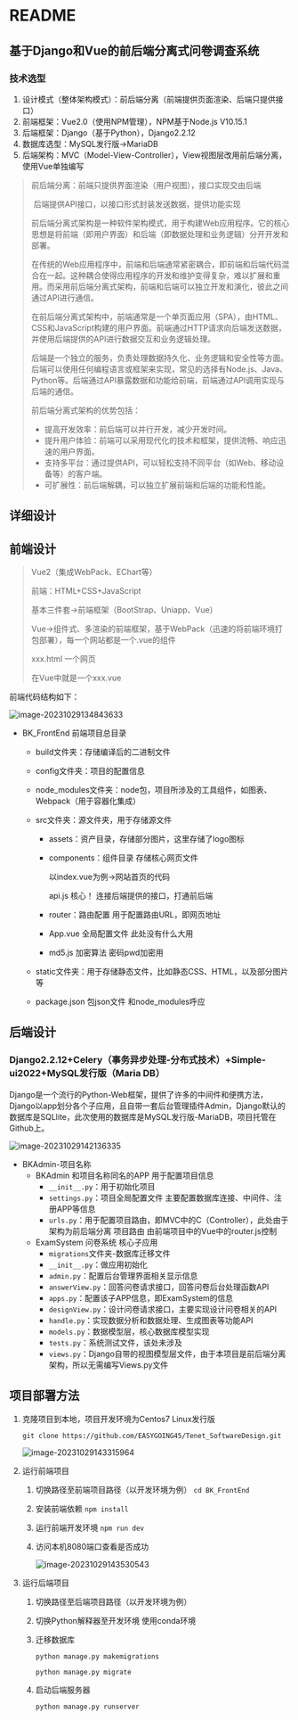 # README

## 基于Django和Vue的前后端分离式问卷调查系统

### 技术选型

1. 设计模式（整体架构模式）：前后端分离（前端提供页面渲染、后端只提供接口）
2. 前端框架：Vue2.0（使用NPM管理），NPM基于Node.js V10.15.1
3. 后端框架：Django（基于Python），Django2.2.12
4. 数据库选型：MySQL发行版->MariaDB
5. 后端架构：MVC（Model-View-Controller），View视图层改用前后端分离，使用Vue单独编写

> 前后端分离：前端只提供界面渲染（用户视图），接口实现交由后端
>
> ​				  后端提供API接口，以接口形式封装发送数据，提供功能实现
>
> 前后端分离式架构是一种软件架构模式，用于构建Web应用程序。它的核心思想是将前端（即用户界面）和后端（即数据处理和业务逻辑）分开开发和部署。
>
> 在传统的Web应用程序中，前端和后端通常紧密耦合，即前端和后端代码混合在一起。这种耦合使得应用程序的开发和维护变得复杂，难以扩展和重用。而采用前后端分离式架构，前端和后端可以独立开发和演化，彼此之间通过API进行通信。
>
> 在前后端分离式架构中，前端通常是一个单页面应用（SPA），由HTML、CSS和JavaScript构建的用户界面。前端通过HTTP请求向后端发送数据，并使用后端提供的API进行数据交互和业务逻辑处理。
>
> 后端是一个独立的服务，负责处理数据持久化、业务逻辑和安全性等方面。后端可以使用任何编程语言或框架来实现，常见的选择有Node.js、Java、Python等。后端通过API暴露数据和功能给前端，前端通过API调用实现与后端的通信。
>
> 前后端分离式架构的优势包括：
>
> - 提高开发效率：前后端可以并行开发，减少开发时间。
> - 提升用户体验：前端可以采用现代化的技术和框架，提供流畅、响应迅速的用户界面。
> - 支持多平台：通过提供API，可以轻松支持不同平台（如Web、移动设备等）的客户端。
> - 可扩展性：前后端解耦，可以独立扩展前端和后端的功能和性能。

## 详细设计



## 前端设计

> Vue2（集成WebPack、EChart等）
>
> 前端：HTML+CSS+JavaScript
>
> 基本三件套->前端框架（BootStrap、Uniapp、Vue）
>
> Vue->组件式、多渲染的前端框架，基于WebPack（迅速的将前端环境打包部署），每一个网站都是一个.vue的组件
>
> xxx.html  一个网页
>
> 在Vue中就是一个xxx.vue

前端代码结构如下：

![image-20231029134843633](https://happygoing.oss-cn-beijing.aliyuncs.com/img/image-20231029134843633.png)

- BK_FrontEnd  前端项目总目录

  - build文件夹：存储编译后的二进制文件

  - config文件夹：项目的配置信息

  - node_modules文件夹：node包，项目所涉及的工具组件，如图表、Webpack（用于容器化集成）

  - src文件夹：源文件夹，用于存储源文件

    - assets：资产目录，存储部分图片，这里存储了logo图标

    - components：组件目录 存储核心网页文件

      以index.vue为例->网站首页的代码

      api.js 核心！ 连接后端提供的接口，打通前后端

    - router：路由配置  用于配置路由URL，即网页地址

    - App.vue 全局配置文件 此处没有什么大用

    - md5.js  加密算法 密码pwd加密用

  - static文件夹：用于存储静态文件，比如静态CSS、HTML，以及部分图片等

  - package.json 包json文件 和node_modules呼应

## 后端设计

### Django2.2.12+Celery（事务异步处理-分布式技术）+Simple-ui2022+MySQL发行版（Maria DB）

Django是一个流行的Python-Web框架，提供了许多的中间件和便携方法，Django以app划分各个子应用，且自带一套后台管理插件Admin，Django默认的数据库是SQLlite，此次使用的数据库是MySQL发行版-MariaDB，项目托管在Github上。

![image-20231029142136335](https://happygoing.oss-cn-beijing.aliyuncs.com/img/image-20231029142136335.png)

- BKAdmin-项目名称
  - BKAdmin 和项目名称同名的APP 用于配置项目信息
    - `__init__.py`：用于初始化项目
    - `settings.py`：项目全局配置文件 主要配置数据库连接、中间件、注册APP等信息
    - `urls.py`：用于配置项目路由，即MVC中的C（Controller），此处由于架构为前后端分离 项目路由 由前端项目中的Vue中的router.js控制
  - ExamSystem 问卷系统 核心子应用
    - `migrations`文件夹-数据库迁移文件
    - `__init__.py`：做应用初始化
    - `admin.py`：配置后台管理界面相关显示信息
    - `answerView.py`：回答问卷请求接口，回答问卷后台处理函数API
    - `apps.py`：配置该子APP信息，即ExamSystem的信息
    - `designView.py`：设计问卷请求接口，主要实现设计问卷相关的API
    - `handle.py`：实现数据分析和数据处理、生成图表等功能API
    - `models.py`：数据模型层，核心数据库模型实现
    - `tests.py`：系统测试文件，该处未涉及
    - `views.py`：Django自带的视图模型层文件，由于本项目是前后端分离架构，所以无需编写Views.py文件

## 项目部署方法

1. 克隆项目到本地，项目开发环境为Centos7 Linux发行版

   `git clone https://github.com/EASYGOING45/Tenet_SoftwareDesign.git`

   ![image-20231029143315964](https://happygoing.oss-cn-beijing.aliyuncs.com/img/image-20231029143315964.png)

2. 运行前端项目

   1. 切换路径至前端项目路径（以开发环境为例） `cd BK_FrontEnd`

   2. 安装前端依赖 `npm install`

   3. 运行前端开发环境 `npm run dev`

   4. 访问本机8080端口查看是否成功

      ![image-20231029143530543](https://happygoing.oss-cn-beijing.aliyuncs.com/img/image-20231029143530543.png)

3. 运行后端项目

   1. 切换路径至后端项目路径（以开发环境为例）

   2. 切换Python解释器至开发环境 使用conda环境

   3. 迁移数据库

      `python manage.py makemigrations`

      `python manage.py migrate`

   4. 启动后端服务器

      `python manage.py runserver`